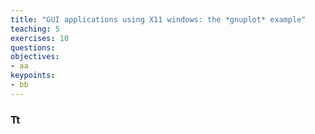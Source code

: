```yaml
---
title: "GUI applications using X11 windows: the *gnuplot* example"
teaching: 5
exercises: 10
questions:
objectives:
- aa
keypoints:
- bb
---
```



### Tt

